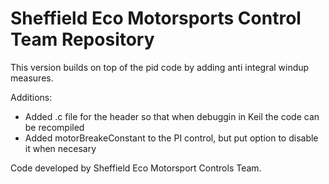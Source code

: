 # Sheffield Eco Motorsports Control Team Repository

This version builds on top of the pid code by adding anti integral windup measures.

Additions:
  * Added .c file for the header so that when debuggin in Keil the code can be recompiled
  * Added motorBreakeConstant to the PI control, but put option to disable it when necesary

Code developed by Sheffield Eco Motorsport Controls Team.
